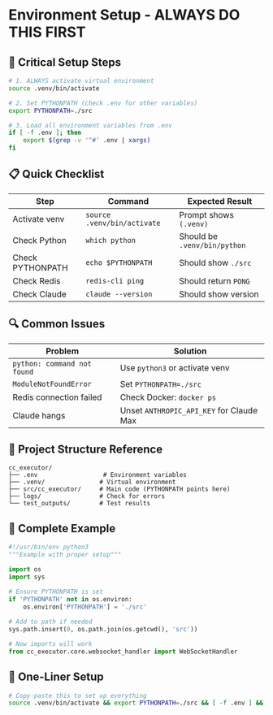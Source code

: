 # Environment Setup - ALWAYS DO THIS FIRST

## 🚨 Critical Setup Steps

```bash
# 1. ALWAYS activate virtual environment
source .venv/bin/activate

# 2. Set PYTHONPATH (check .env for other variables)
export PYTHONPATH=./src

# 3. Load all environment variables from .env
if [ -f .env ]; then
    export $(grep -v '^#' .env | xargs)
fi
```

## 📋 Quick Checklist

| Step | Command | Expected Result |
|------|---------|----------------|
| Activate venv | `source .venv/bin/activate` | Prompt shows `(.venv)` |
| Check Python | `which python` | Should be `.venv/bin/python` |
| Check PYTHONPATH | `echo $PYTHONPATH` | Should show `./src` |
| Check Redis | `redis-cli ping` | Should return `PONG` |
| Check Claude | `claude --version` | Should show version |

## 🔍 Common Issues

| Problem | Solution |
|---------|----------|
| `python: command not found` | Use `python3` or activate venv |
| `ModuleNotFoundError` | Set `PYTHONPATH=./src` |
| Redis connection failed | Check Docker: `docker ps` |
| Claude hangs | Unset `ANTHROPIC_API_KEY` for Claude Max |

## 📁 Project Structure Reference

```
cc_executor/
├── .env                  # Environment variables
├── .venv/               # Virtual environment
├── src/cc_executor/     # Main code (PYTHONPATH points here)
├── logs/                # Check for errors
└── test_outputs/        # Test results
```

## 🎯 Complete Example

```python
#!/usr/bin/env python3
"""Example with proper setup"""

import os
import sys

# Ensure PYTHONPATH is set
if 'PYTHONPATH' not in os.environ:
    os.environ['PYTHONPATH'] = './src'
    
# Add to path if needed
sys.path.insert(0, os.path.join(os.getcwd(), 'src'))

# Now imports will work
from cc_executor.core.websocket_handler import WebSocketHandler
```

## 🚀 One-Liner Setup

```bash
# Copy-paste this to set up everything
source .venv/bin/activate && export PYTHONPATH=./src && [ -f .env ] && export $(grep -v '^#' .env | xargs) || true
```